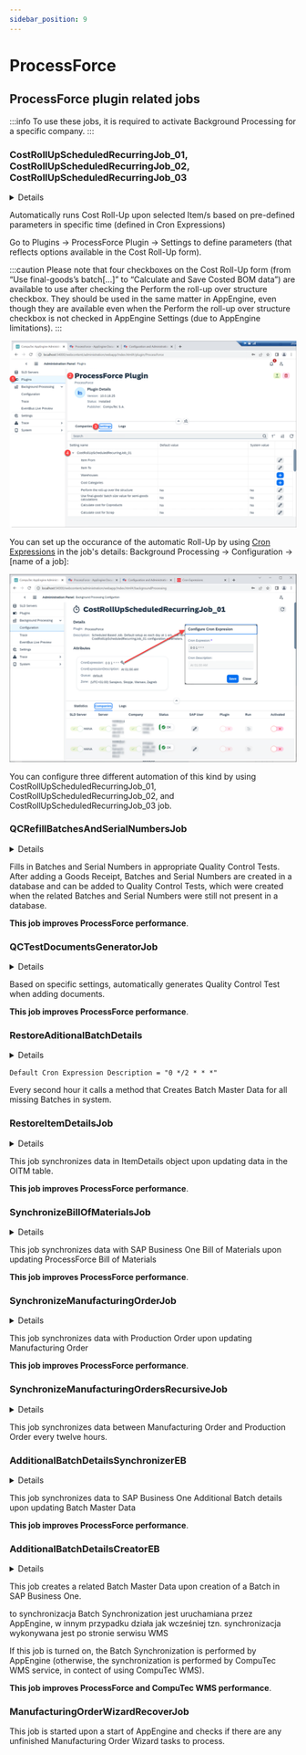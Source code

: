 ```yaml
---
sidebar_position: 9
---
```


# ProcessForce

## ProcessForce plugin related jobs

:::info
To use these jobs, it is required to activate Background Processing for a specific company.
:::

### CostRollUpScheduledRecurringJob_01, CostRollUpScheduledRecurringJob_02, CostRollUpScheduledRecurringJob_03

<details>
    <summary>Details</summary>
    <div>
       Default Cron Expression = "0 0 1 * * *" – each day at 1 am. Job runs Cost Roll-Up according to CostRollUpScheduledRecurringJob_01 (02, 03) configuration parameters.
    </div>
</details>

Automatically runs Cost Roll-Up upon selected Item/s based on pre-defined parameters in specific time (defined in Cron Expressions)

Go to Plugins → ProcessForce Plugin → Settings to define parameters (that reflects options available in the Cost Roll-Up form).

:::caution
    Please note that four checkboxes on the Cost Roll-Up form (from “Use final-goods’s batch[…]” to “Calculate and Save Costed BOM data”) are available to use after checking the Perform the roll-up over structure checkbox. They should be used in the same matter in AppEngine, even though they are available even when the Perform the roll-up over structure checkbox is not checked in AppEngine Settings (due to AppEngine limitations).
:::

![Screenshot](./media/processforce/pf-jobs.png)

You can set up the occurance of the automatic Roll-Up by using [Cron Expressions](https://docs.oracle.com/cd/E12058_01/doc/doc.1014/e12030/cron_expressions.htm) in the job's details: Background Processing → Configuration → [name of a job]:

![Screenshot](./media/processforce/pf-cron.png)

You can configure three different automation of this kind by using CostRollUpScheduledRecurringJob_01, CostRollUpScheduledRecurringJob_02, and CostRollUpScheduledRecurringJob_03 job.

### QCRefillBatchesAndSerialNumbersJob

<details>
    <summary>Details</summary>
    <div>
        ContentType = "59"
    <br/>ActionType = "A"
   </div>
</details>

Fills in Batches and Serial Numbers in appropriate Quality Control Tests. After adding a Goods Receipt, Batches and Serial Numbers are created in a database and can be added to Quality Control Tests, which were created when the related Batches and Serial Numbers were still not present in a database.

**This job improves ProcessForce performance**.

### QCTestDocumentsGeneratorJob

<details>
    <summary>Details</summary>
    <div>
ContentType = "*",
<br/>ActionType = "A",
<br/>Publisher = "AppEngine",
<br/>PublisherApp = "SAPB1",
<br/>EventType = "SAPB1Object"
</div>
</details>

Based on specific settings, automatically generates Quality Control Test when adding documents.

**This job improves ProcessForce performance**.

### RestoreAditionalBatchDetails

<details>
    <summary>Details</summary>
    <div>
Every second hour it calls a method that Creates Batch Master Data for all missing Batches in system.
</div>
</details>

    Default Cron Expression Description = "0 */2 * * *"

Every second hour it calls a method that Creates Batch Master Data for all missing Batches in system.

### RestoreItemDetailsJob

<details>
    <summary>Details</summary>
    <div>
Editable = true,
<br/>ContentType = "4", // OITM,
<br/>ActionType = "U".
</div>
</details>

This job synchronizes data in ItemDetails object upon updating data in the OITM table.

**This job improves ProcessForce performance**.

### SynchronizeBillOfMaterialsJob

<details>
    <summary>Details</summary>
    <div>
Editable = true,
<br/>ContentType = "CT_PF_OBOMCode",
<br/>ActionType = "*".
</div>
</details>

This job synchronizes data with SAP Business One Bill of Materials upon updating ProcessForce Bill of Materials

**This job improves ProcessForce performance**.

### SynchronizeManufacturingOrderJob

<details>
    <summary>Details</summary>
    <div>
    Editable = true,
<br/>ContentType = "CT_PF_ManufacOrd",
<br/>ActionType = "*".
</div>
</details>

This job synchronizes data with Production Order upon updating Manufacturing Order

**This job improves ProcessForce performance**.

### SynchronizeManufacturingOrdersRecursiveJob

<details>
    <summary>Details</summary>
    <div>
Default Cron Expression = "0 */12 * * *"
</div>
</details>

This job synchronizes data between Manufacturing Order and Production Order every twelve hours.

### AdditionalBatchDetailsSynchronizerEB

<details>
    <summary>Details</summary>
    <div>
        ContentType = "CT_PF_AdditonalBatch",
    <br/>ActionType = "U",
    <br/>Publisher = "AppEngine", PublisherApp = "SAPB1", EventType = "SAPB1Object".
       </div>
</details>

This job synchronizes data to SAP Business One Additional Batch details upon updating Batch Master Data

**This job improves ProcessForce performance**.

### AdditionalBatchDetailsCreatorEB

<details>
    <summary>Details</summary>
    <div>
        ContentType = "10000044",
    <br/>ActionType = "*", Publisher = "AppEngine",
    <br/>PublisherApp = "SAPB1",
    <br/>EventType = "SAPB1Object"
   </div>
</details>

This job creates a related Batch Master Data upon creation of a Batch in SAP Business One.

to synchronizacja Batch Synchronization jest uruchamiana przez AppEngine, w innym przypadku działa jak wcześniej tzn. synchronizacja wykonywana jest po stronie serwisu WMS

If this job is turned on, the Batch Synchronization is performed by AppEngine (otherwise, the synchronization is performed by CompuTec WMS service, in contect of using CompuTec WMS).

**This job improves ProcessForce and CompuTec WMS performance**.

### ManufacturingOrderWizardRecoverJob

This job is started upon a start of AppEngine and checks if there are any unfinished Manufacturing Order Wizard tasks to process.
